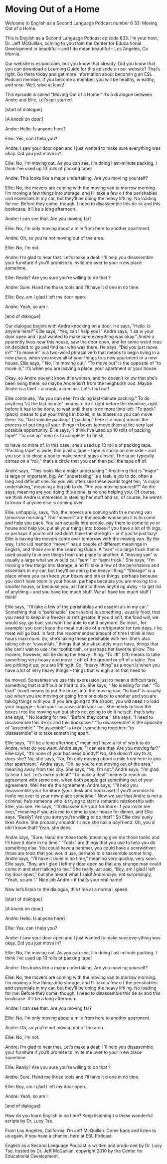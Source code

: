 # Moving Out of a Home

Welcome to English as a Second Language Podcast number 6 33: Moving Out of a Home. 

This is English as a Second Language Podcast episode 633.  I’m your host, Dr. Jeff McQuillan, coming to you from the Center for Educa tional Development in beautiful – and I do mean beautiful – Los Angeles, Ca lifornia. 

Our website is eslpod.com, but you know that already.  Did  you know that you can download a Learning Guide for this episode on our website?  That’s right. Go there today and get more information about becomin g an ESL Podcast member.  If you become a member, you will be healthy, w ealthy, and wise.  Well, wise at least! 

This episode is called “Moving Out of a Home.”  It’s a di alogue between Andre and Ellie.  Let’s get started. 

[start of dialogue] 

[A knock on door.] 

Andre:  Hello.  Is anyone here? 

Ellie:  Yes, can I help you? 

Andre:  I saw your door open and I just wanted to make  sure everything was okay.  Did you just move in? 

Ellie:  No, I’m moving out.  As you can see, I’m doing l ast-minute packing.  I think I’ve used up 10 rolls of packing tape! 

Andre:  This looks like a major undertaking.  Are you movi ng yourself?   

Ellie:  No, the movers are coming with the moving van to morrow morning.  I’m moving a few things into storage, and I’ll take a few o f the perishables and essentials in my car, but they’ll be doing the heavy lifti ng.  No loading for me. Before they come, though, I need to disassemble this de sk and this bookcase. It’ll be a long afternoon.   

Andre:  I can see that.  Are you moving far?  

 Ellie:  No, I’m only moving about a mile from here to  another apartment.   

Andre:  Oh, so you’re not moving out of the area. 

Ellie:  No, I’m not. 

Andre:  I’m glad to hear that.  Let’s make a deal: I ’ll help you disassemble your furniture if you’ll promise to invite me over to your n ew place sometime. 

Ellie:  Really?  Are you sure you’re willing to do that ? 

Andre:  Sure.  Hand me those tools and I’ll have it d one in no time. 

Ellie:  Boy, am I glad I left my door open. 

Andre:  Yeah, so am I. 

[end of dialogue] 

Our dialogue begins with Andre knocking on a door.  He says, “Hello.  Is anyone here?”  Ellie says, “Yes, can I help you?”  Andre says, “I sa w your door open and I just wanted to make sure everything was okay.”  Andre a pparently lives near this house, saw the door open, and for some weird reas on decided to go and find out who was there.  He says, “Did you just move in?”  “To move in” is a two-word phrasal verb that means to begin living in a new place, when you move all of your things to a new apartment or a new house.  Ellie says, “ No, I’m moving out.”  “To move out” is the opposite of “to move in,” it’s when you are leaving a place: your apartment or your house. 

Okay, so Andre doesn’t know this woman, and he doesn’t kn ow that she’s been living there, so maybe Andre isn’t from the neighborh ood.  Maybe Andre is a thief – a crook, a criminal.  Let’s find out! 

Ellie continues, “As you can see, I’m doing last-minute packing.”  To do anything “at the last minute” means to do it right before the  deadline, right before it has to be done, to wait until there is no more time left.  “To pack” (pack) means to put your things in boxes, in suitcases so you can move them.  So,  “last-minute packing” (“packing” here is a noun) means the process of put ting all your things in boxes to move them at the very last possible opportunity.   Ellie says, “I think I’ve used up 10 rolls of packing tape!”  “To use up” mea ns to complete, to finish,  

 to have no more of.  In this case, she’s used up 10 roll s of packing tape. “Packing tape” is wide, thin plastic tape – tape is sticky on  one side – and you use it to close a box to make sure it stays closed.  The ta pe typically comes on a “roll,” that’s a circle that you can then pull the tape  off of. 

Andre says, “This looks like a major undertaking.”  Anythin g that is “major” is large or important, big.  An “undertaking” is a task, a  job to do, often a long and difficult one.  So you will often see these words toget her, “a major undertaking,” meaning a big job to do.  “Are you moving yourself?” An dre says, meaning are you doing this alone, is no one helping you.  Of course, we think Andre is interested in stealing her stuff and so, of course, he wants to know if anyone else is coming over.   

Ellie, unhappily, says, “No, the movers are coming with th e moving van tomorrow morning.”  The “movers” are the people whose job it is to come and help you pack.  You can actually hire people, pay them to come to yo ur house and help you put all your things into boxes if you have a lot of th ings, or perhaps if you’re old and don’t have the strength – or if you’re just lazy!   Ellie is having the movers come over tomorrow with the moving van.  By the way, I sho uld mention “mover” has a couple of different meanings in English, and those  are in the Learning Guide.  A “van” is a large truck that is used usually to m ove things from one place to another.  A “moving van” is usually a large what we w ould call “semi” or “semi truck.”  She says, “I’m moving a few things into storage, a nd I’ll take a few of the perishables and essentials in my car, but they’ll be doin g the heavy lifting.” “Storage” is a place where you can keep your boxes and oth er things, perhaps because you don’t have room in your house, perhaps because you are moving to a smaller house, or because you just hate to throw anythi ng away – to get rid of anything – and you have too much stuff.  We all have too  much stuff I think!   

Ellie says, “I’ll take a few of the perishables and essenti als in my car.” Something that is “perishable” (perishable) is something , usually food, that you need to keep in a freezer or refrigerator.  If you d on’t, the food will, we would say, go bad; you won’t be able to eat it anymore.  So meat , for example: you can’t keep the meat outside of a refrigerator for two days, t he meat will go bad.  In fact, the recommended amount of time I think is two hours maxi mum.  So, she’s taking these perishable with her.  She’s also taking oth er “essentials,” things that she absolutely must have, things that she can’t wait to use : her toothbrush, or perhaps her favorite pillow.  The movers, however, will be doing the heavy lifting. “To lift” (lift) means to take something very heavy and move it off of the ground or off of a table.  You are picking it up; you are lifti ng it.  So, “heavy lifting” as a noun is when you have a lot of very heavy things – things that w eigh a lot that need to  

 be moved.  Sometimes we use this expression just to mean a difficult task, something that is difficult or hard to do.  She says, “ No loading for me.”  “To load” (load) means to put the boxes into the moving van; “to load” is usually use when you are moving or going from one place to another and you are taking things with you.  If you are going to the airport, you will need t o load your luggage – load your suitcases into your car.  She needs to load the boxes i nto the moving van but she’s not going to do it herself, that’s why she says, “ No loading for me.” “Before they come,” she says, “I need to disassemble this de sk and this bookcase.”  “To disassemble” is the opposite of “assemble.”  “To assemble” is to put something together; “to disassemble” is to take someth ing apart.   

Ellie says, “It’ll be a long afternoon,” meaning I have  a lot of work to do Andre, what do you want.  Andre says, “I can see that.  Are you moving far?”  Ellie says, “It’s none of your business buddy!”  No, she doesn’t say th at, does she?  No, she says, “No, I’m only moving about a mile from here to ano ther apartment.”  Andre says, “Oh, so you’re not moving out of the area,” meaning  away from this city. She says, “No, I’m not.”  Andre says, “I’m glad to hear t hat.  Let’s make a deal.” “To make a deal” means to reach an agreement with some one, when both people get something out of your agreement.  Well her e’s the agreement: Andre says, “I’ll help you disassemble your furniture (your desk and  bookcase) if you’ll promise to invite me over to your new place sometime.”  Now we see that Andre is not a criminal; he’s someone who is trying to start a romantic relationship with Ellie, you see.  He says, “I’ll disassemble your furniture i f you invite me over,” meaning if you ask me to come to your house for dinner, and Ellie says, “Really? Are you sure you’re willing to do that?”  So Ellie obvi ously likes Andre.  She probably shouldn’t since she has a boyfriend.  Oh, you d idn’t know that?  Yeah, she does! 

Andre says, “Sure.  Hand me those tools (meaning give me those tools) and I’ll have it done in no time.”  “Tools” are things that you use to help you do something else.  You could have a hammer, you could have  a screwdriver; those are tools that you would use, perhaps to disassemble somet hing.  Andre says, “I’ll have it done in no time,” meaning very quickly, very soon.  Ellie says, “Boy, am I glad I left my door open so that any strange man  could come in and start talking to me.”  She really just said, “Boy, am I glad I left my door open,” but she meant what I said!  Andre says, not surprisingly, “Yeah, so am I.”  Nice job Andre – if that’s your real name! 

Now let’s listen to the dialogue, this time at a norma l speed. 

[start of dialogue]  

 [A knock on door.] 

Andre:  Hello.  Is anyone here? 

Ellie:  Yes, can I help you? 

Andre:  I saw your door open and I just wanted to make  sure everything was okay.  Did you just move in? 

Ellie:  No, I’m moving out.  As you can see, I’m doing l ast-minute packing.  I think I’ve used up 10 rolls of packing tape! 

Andre:  This looks like a major undertaking.  Are you movi ng yourself?   

Ellie:  No, the movers are coming with the moving van to morrow morning.  I’m moving a few things into storage, and I’ll take a few o f the perishables and essentials in my car, but they’ll be doing the heavy lifti ng.  No loading for me. Before they come, though, I need to disassemble this de sk and this bookcase. It’ll be a long afternoon.   

Andre:  I can see that.  Are you moving far? 

Ellie:  No, I’m only moving about a mile from here to  another apartment.   

Andre:  Oh, so you’re not moving out of the area. 

Ellie:  No, I’m not. 

Andre:  I’m glad to hear that.  Let’s make a deal: I ’ll help you disassemble your furniture if you’ll promise to invite me over to your n ew place sometime. 

Ellie:  Really?  Are you sure you’re willing to do that ? 

Andre:  Sure.  Hand me those tools and I’ll have it d one in no time. 

Ellie:  Boy, am I glad I left my door open. 

Andre:  Yeah, so am I. 

[end of dialogue]  

 How do you learn English in no time?  Keep listening t o these wonderful scripts by Dr. Lucy Tse.   

From Los Angeles, California, I’m Jeff McQuillan.  Come  back and listen to us again, if you have a chance, here at ESL Podcast. 

English as a Second Language Podcast is written and produ ced by Dr. Lucy Tse, hosted by Dr. Jeff McQuillan, copyright 2010 by the Center  for Educational Development.

